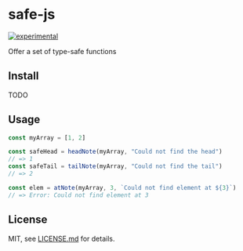 # safe-js
[![experimental](http://badges.github.io/stability-badges/dist/experimental.svg)](http://github.com/badges/stability-badges)

Offer a set of type-safe functions

## Install

TODO


## Usage

```js
const myArray = [1, 2]

const safeHead = headNote(myArray, "Could not find the head")
// => 1
const safeTail = tailNote(myArray, "Could not find the tail")
// => 2

const elem = atNote(myArray, 3, `Could not find element at ${3}`)
// => Error: Could not find element at 3
```

## License

MIT, see [LICENSE.md](http://github.com/joris974/safe-js/blob/master/LICENSE.md) for details.
